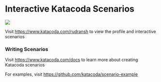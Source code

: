 # Interactive Katacoda Scenarios

[![](http://shields.katacoda.com/katacoda/rudransh/count.svg)](https://www.katacoda.com/rudransh "Get your profile on Katacoda.com")

Visit https://www.katacoda.com/rudransh to view the profile and interactive scenarios

### Writing Scenarios
Visit https://www.katacoda.com/docs to learn more about creating Katacoda scenarios

For examples, visit https://github.com/katacoda/scenario-example
